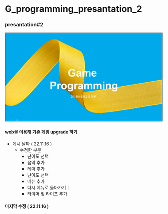 # G_programming_presantation_2
### presantation#2
![ppt메인화면](./after/ppt_screenshot.png)
#### web을 이용해 기존 게임 upgrade 하기 
- 게시 날짜 ( 22.11.16 )
    - 수정한 부분 
        - 난이도 선택
        - 음악 추가
        - 테마 추가  
        - 난이도 선택
        - 메뉴 추가 
        - 다시 메뉴로 돌아가기ㅣ
        - 타이머 및 라이프 추가 
#### 마지막 수정 ( 22.11.16 )

